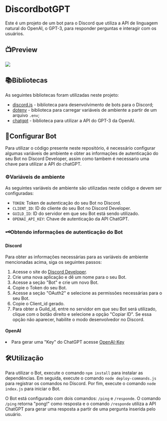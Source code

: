 ﻿<h1>DiscordbotGPT</h1>
<p>Este é um projeto de um bot para o Discord que utiliza a API de
    linguagem natural do OpenAI, o GPT-3, para responder perguntas e interagir com os usuários.</p>
<h2>📺Preview</h2>
<img src="./img/2023-02-28-13-16-03.gif">
<h2>📚Bibliotecas</h2>
<p>As seguintes bibliotecas foram utilizadas neste projeto:</p>
<ul>
    <li><a href="https://discord.js.org/" target="_new">discord.js</a> - biblioteca para desenvolvimento de bots para o
        Discord;</li>
    <li><a href="https://www.npmjs.com/package/dotenv" target="_new">dotenv</a> - biblioteca para carregar variáveis de
        ambiente a partir de um arquivo <code>.env</code>;</li>
    <li><a href="https://github.com/transitive-bullshit/chatgpt-api" target="_new">chatgpt</a> - biblioteca para utilizar a API do GPT-3
        da OpenAI.</li>
</ul>
</div>
<h2>🤖Configurar Bot </h2>
<p>Para utilizar o código presente neste repositório, é necessário configurar algumas variáveis de ambiente e obter as
    informações de autenticação do seu Bot no Discord Developer, assim como tambem é necessario uma chave para utilizar a API do chatGPT.</p>
<h3>⚙Variáveis de ambiente</h3>
<p>As seguintes variáveis de ambiente são utilizadas neste código e devem ser configuradas:</p>
<ul>
    <li><code>TOKEN</code>: Token de autenticação do seu Bot no Discord.</li>
    <li><code>CLIENT_ID</code>: ID do cliente do seu Bot no Discord Developer.</li>
    <li><code>GUILD_ID</code>: ID do servidor em que seu Bot está sendo utilizado.</li>
    <li><code>OPENAI_API_KEY</code>: Chave de autenticação da API ChatGPT.</li>
</ul>
<h3>🗝Obtendo informações de autenticação do Bot</h3>
<h4>Discord</h4>
<p>Para obter as informações necessárias para as variáveis de ambiente mencionadas acima, siga os seguintes passos:</p>
<ol>
    <li>Acesse o site do <a href="https://discord.com/developers/applications" target="_new">Discord Developer</a>.</li>
    <li>Crie uma nova aplicação e dê um nome para o seu Bot.</li>
    <li>Acesse a seção "Bot" e crie um novo Bot.</li>
    <li>Copie o Token do seu Bot.</li>
    <li>Acesse a seção "OAuth2" e selecione as permissões necessárias para o seu Bot.</li>
    <li>Copie o Client_id gerado.</li>
    <li>Para obter a Guild_id, entre no servidor em que seu Bot será utilizado, clique com o botão direito e selecione a
        opção "Copiar ID". Se essa opção não aparecer, habilite o modo desenvolvedor no Discord.</li>
</ol>
<h4>OpenAI</h4>
<li> Para gerar uma "Key" do ChatGPT acesse <a href="https://platform.openai.com/account/api-keys">OpenAI-Key</a></li>
<h2>🛠Utilização</h2>
<p>Para utilizar o Bot, execute o comando <code>npm install</code> para instalar as dependências. Em seguida, execute o
    comando <code>node deploy-commands.js</code> para registrar os comandos no Discord. Por fim, execute o comando
    <code>node index.js</code> para iniciar o Bot.
</p>
<p>O Bot está configurado com dois comandos: <code>/ping</code> e <code>/responde</code>. O comando <code>/ping</code>
    retorna "pong!" como resposta e o comando <code>/responde</code> utiliza a API ChatGPT para gerar uma resposta a
    partir de uma pergunta inserida pelo usuário.</p>
